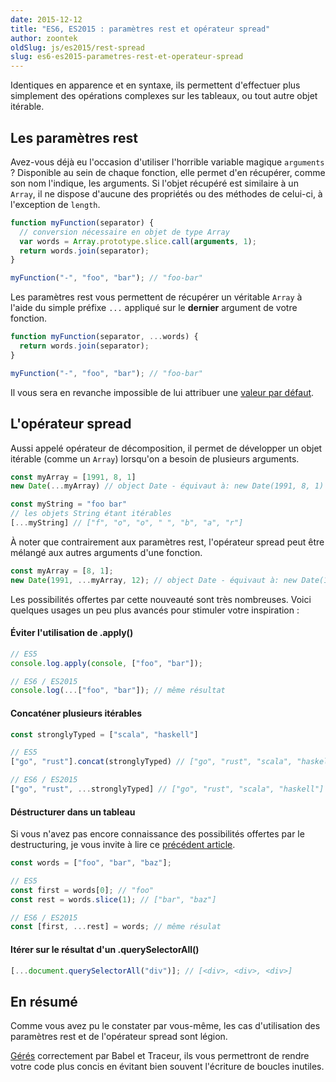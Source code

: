```yaml
---
date: 2015-12-12
title: "ES6, ES2015 : paramètres rest et opérateur spread"
author: zoontek
oldSlug: js/es2015/rest-spread
slug: es6-es2015-parametres-rest-et-operateur-spread
---
```


Identiques en apparence et en syntaxe, ils permettent d'effectuer plus
simplement des opérations complexes sur les tableaux, ou tout autre objet
itérable.

## Les paramètres rest

Avez-vous déjà eu l'occasion d'utiliser l'horrible variable magique `arguments`
? Disponible au sein de chaque fonction, elle permet d'en récupérer, comme son
nom l'indique, les arguments. Si l'objet récupéré est similaire à un `Array`, il
ne dispose d'aucune des propriétés ou des méthodes de celui-ci, à l'exception de
`length`.

```js
function myFunction(separator) {
  // conversion nécessaire en objet de type Array
  var words = Array.prototype.slice.call(arguments, 1);
  return words.join(separator);
}

myFunction("-", "foo", "bar"); // "foo-bar"
```

Les paramètres rest vous permettent de récupérer un véritable `Array` à l'aide
du simple préfixe `...` appliqué sur le **dernier** argument de votre fonction.

```js
function myFunction(separator, ...words) {
  return words.join(separator);
}

myFunction("-", "foo", "bar"); // "foo-bar"
```

Il vous sera en revanche impossible de lui attribuer une
[valeur par défaut](/fr/articles/js/es2015/defaults/).

## L'opérateur spread

Aussi appelé opérateur de décomposition, il permet de développer un objet
itérable (comme un `Array`) lorsqu'on a besoin de plusieurs arguments.

```js
const myArray = [1991, 8, 1]
new Date(...myArray) // object Date - équivaut à: new Date(1991, 8, 1)

const myString = "foo bar"
// les objets String étant itérables
[...myString] // ["f", "o", "o", " ", "b", "a", "r"]
```

À noter que contrairement aux paramètres rest, l'opérateur spread peut être
mélangé aux autres arguments d'une fonction.

```js
const myArray = [8, 1];
new Date(1991, ...myArray, 12); // object Date - équivaut à: new Date(1991, 8, 1, 12)
```

Les possibilités offertes par cette nouveauté sont très nombreuses. Voici
quelques usages un peu plus avancés pour stimuler votre inspiration :

#### Éviter l'utilisation de .apply()

```js
// ES5
console.log.apply(console, ["foo", "bar"]);

// ES6 / ES2015
console.log(...["foo", "bar"]); // même résultat
```

#### Concaténer plusieurs itérables

```js
const stronglyTyped = ["scala", "haskell"]

// ES5
["go", "rust"].concat(stronglyTyped) // ["go", "rust", "scala", "haskell"]

// ES6 / ES2015
["go", "rust", ...stronglyTyped] // ["go", "rust", "scala", "haskell"]
```

#### Déstructurer dans un tableau

Si vous n'avez pas encore connaissance des possibilités offertes par le
destructuring, je vous invite à lire ce
[précédent article](/fr/articles/js/es2015/destructuring/).

```js
const words = ["foo", "bar", "baz"];

// ES5
const first = words[0]; // "foo"
const rest = words.slice(1); // ["bar", "baz"]

// ES6 / ES2015
const [first, ...rest] = words; // même résulat
```

#### Itérer sur le résultat d'un .querySelectorAll()

```js
[...document.querySelectorAll("div")]; // [<div>, <div>, <div>]
```

## En résumé

Comme vous avez pu le constater par vous-même, les cas d'utilisation des
paramètres rest et de l'opérateur spread sont légion.

[Gérés](<http://kangax.github.io/compat-table/es6/#spread_(...)_operator>)
correctement par Babel et Traceur, ils vous permettront de rendre votre code
plus concis en évitant bien souvent l'écriture de boucles inutiles.
